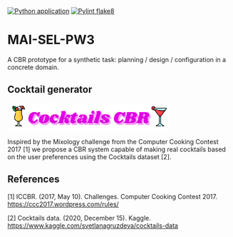 [![Python application](https://github.com/Estela23/MAI-SEL-PW3/actions/workflows/python-app.yml/badge.svg?branch=main)](https://github.com/Estela23/MAI-SEL-PW3/actions/workflows/python-app.yml)
[![Pylint flake8](https://github.com/Estela23/MAI-SEL-PW3/actions/workflows/python-lint.yml/badge.svg)](https://github.com/Estela23/MAI-SEL-PW3/actions/workflows/python-lint.yml)

# MAI-SEL-PW3
A CBR prototype for a synthetic task: planning / design / configuration in a concrete domain.

## Cocktail generator
![Cocktail CBR](https://github.com/Estela23/MAI-SEL-PW3/blob/main/app/title.png)

Inspired by the Mixology challenge from the Computer Cooking Contest 2017 [1] we propose a CBR system
capable of making real cocktails based on the user preferences using the Cocktails dataset [2].


## References
[1] ICCBR. (2017, May 10). Challenges. Computer Cooking Contest 2017. https://ccc2017.wordpress.com/rules/

[2] Cocktails data. (2020, December 15). Kaggle. https://www.kaggle.com/svetlanagruzdeva/cocktails-data

